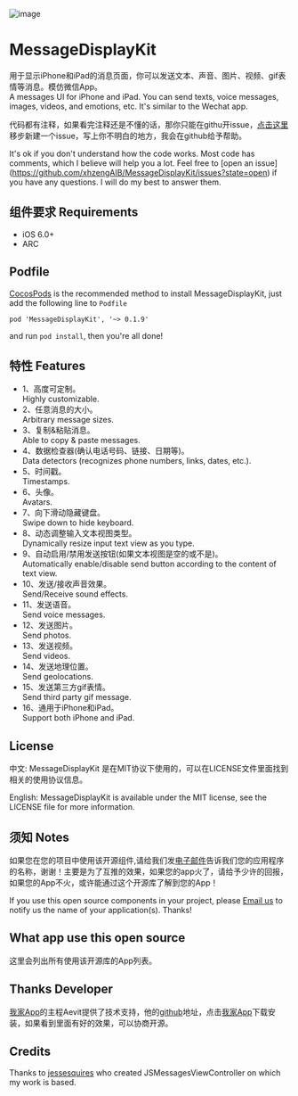 ![image](https://github.com/xhzengAIB/LearnEnglish/raw/master/Screenshots/MessageDisplayKitExample.gif)

MessageDisplayKit
=================
用于显示iPhone和iPad的消息页面，你可以发送文本、声音、图片、视频、gif表情等消息。模仿微信App。                        
A messages UI for iPhone and iPad. You can send texts, voice messages, images, videos, and emotions, etc. It's similar to the Wechat app.                                 

代码都有注释，如果看完注释还是不懂的话，那你只能在githu开issue，[点击这里](https://github.com/xhzengAIB/MessageDisplayKit/issues?state=open)移步新建一个issue，写上你不明白的地方，我会在github给予帮助。                        

It's ok if you don't understand how the code works. Most code has comments, which I believe will help you a lot. Feel free to [open an issue] (https://github.com/xhzengAIB/MessageDisplayKit/issues?state=open) if you have any questions. I will do my best to answer them.

## 组件要求                                        Requirements

* iOS 6.0+ 
* ARC

## Podfile

[CocosPods](http://cocosPods.org) is the recommended method to install MessageDisplayKit, just add the following line to `Podfile`

```
pod 'MessageDisplayKit', '~> 0.1.9'
```

and run `pod install`, then you're all done!

## 特性 Features 

* 1、高度可定制。                                     
Highly customizable.                           
* 2、任意消息的大小。                                   
Arbitrary message sizes.                           
* 3、复制&粘贴消息。                       
Able to copy & paste messages.                           
* 4、数据检查器(确认电话号码、链接、日期等)。           
Data detectors (recognizes phone numbers, links, dates, etc.).                           
* 5、时间戳。                                           
Timestamps.                           
* 6、头像。                                             
Avatars.                           
* 7、向下滑动隐藏键盘。                                 
Swipe down to hide keyboard.                           
* 8、动态调整输入文本视图类型。                         
Dynamically resize input text view as you type.                           
* 9、自动启用/禁用发送按钮(如果文本视图是空的或不是)。                             
Automatically enable/disable send button according to the content of text view.                           
* 10、发送/接收声音效果。                           
Send/Receive sound effects.                           
* 11、发送语音。                           
Send voice messages.                           
* 12、发送图片。                           
Send photos.                           
* 13、发送视频。                           
Send videos.                           
* 14、发送地理位置。                           
Send geolocations.                           
* 15、发送第三方gif表情。                           
Send third party gif message.                           
* 16、通用于iPhone和iPad。                               
Support both iPhone and iPad.   

## License

中文: MessageDisplayKit 是在MIT协议下使用的，可以在LICENSE文件里面找到相关的使用协议信息。

English: MessageDisplayKit is available under the MIT license, see the LICENSE file for more information.     


## 须知       Notes
如果您在您的项目中使用该开源组件,请给我们发[电子邮件](mailto:xhzengAIB@gmail.com?subject=From%20GitHub%20MessageDisplayKit)告诉我们您的应用程序的名称，谢谢！主要是为了互推的效果，如果您的app火了，请给予少许的回报，如果您的App不火，或许能通过这个开源库了解到您的App！            
                           
If you use this open source components in your project, please [Email us](mailto:xhzengAIB@gmail.com?subject=From%20GitHub%20MessageDisplayKit) to notify us the name of your application(s). Thanks!

## What app use this open source
这里会列出所有使用该开源库的App列表。

## Thanks Developer
[我家App](https://itunes.apple.com/us/app/wo-jia-jia-ting-quan-si-mi/id538285014?mt=8)的主程Aevit提供了技术支持，他的[github](https://github.com/Aevit)地址，点击[我家App](https://itunes.apple.com/us/app/wo-jia-jia-ting-quan-si-mi/id538285014?mt=8)下载安装，如果看到里面有好的效果，可以协商开源。

## Credits
Thanks to [jessesquires](https://github.com/jessesquires/MessagesTableViewController) who created JSMessagesViewController on which my work is based.


